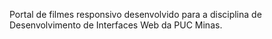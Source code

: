 Portal de filmes responsivo desenvolvido para a disciplina de Desenvolvimento de Interfaces Web da PUC Minas.